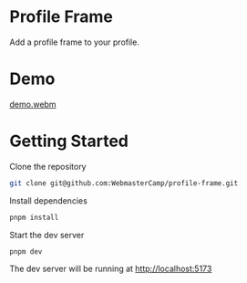 # Profile Frame

Add a profile frame to your profile.

# Demo

[demo.webm](https://github.com/WebmasterCamp/profile-frame/assets/33742791/f8d30e2b-7a2b-41c1-8be8-e49fef8f66c7)

# Getting Started

Clone the repository

```bash
git clone git@github.com:WebmasterCamp/profile-frame.git
```

Install dependencies

```bash
pnpm install
```

Start the dev server

```bash
pnpm dev
```

The dev server will be running at [http://localhost:5173](http://localhost:5173)

